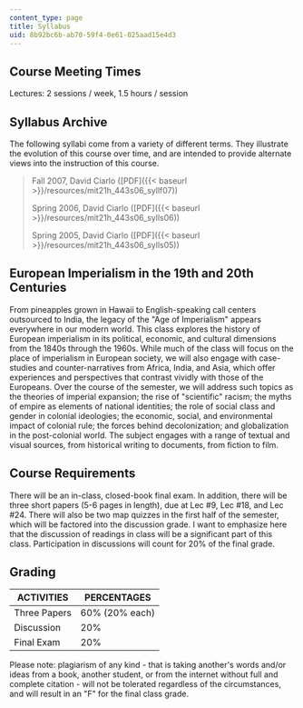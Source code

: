 ```yaml
---
content_type: page
title: Syllabus
uid: 8b92bc6b-ab70-59f4-0e61-025aad15e4d3
---
```


Course Meeting Times
--------------------

Lectures: 2 sessions / week, 1.5 hours / session

Syllabus Archive
----------------

The following syllabi come from a variety of different terms. They illustrate the evolution of this course over time, and are intended to provide alternate views into the instruction of this course.

> Fall 2007, David Ciarlo ([PDF]({{< baseurl >}}/resources/mit21h_443s06_syllf07))
> 
> Spring 2006, David Ciarlo ([PDF]({{< baseurl >}}/resources/mit21h_443s06_sylls06))
> 
> Spring 2005, David Ciarlo ([PDF]({{< baseurl >}}/resources/mit21h_443s06_sylls05))

European Imperialism in the 19th and 20th Centuries
---------------------------------------------------

From pineapples grown in Hawaii to English-speaking call centers outsourced to India, the legacy of the "Age of Imperialism" appears everywhere in our modern world. This class explores the history of European imperialism in its political, economic, and cultural dimensions from the 1840s through the 1960s. While much of the class will focus on the place of imperialism in European society, we will also engage with case-studies and counter-narratives from Africa, India, and Asia, which offer experiences and perspectives that contrast vividly with those of the Europeans. Over the course of the semester, we will address such topics as the theories of imperial expansion; the rise of "scientific" racism; the myths of empire as elements of national identities; the role of social class and gender in colonial ideologies; the economic, social, and environmental impact of colonial rule; the forces behind decolonization; and globalization in the post-colonial world. The subject engages with a range of textual and visual sources, from historical writing to documents, from fiction to film.

Course Requirements
-------------------

There will be an in-class, closed-book final exam. In addition, there will be three short papers (5-6 pages in length), due at Lec #9, Lec #18, and Lec #24. There will also be two map quizzes in the first half of the semester, which will be factored into the discussion grade. I want to emphasize here that the discussion of readings in class will be a significant part of this class. Participation in discussions will count for 20% of the final grade.

Grading
-------

| ACTIVITIES | PERCENTAGES |
| --- | --- |
| Three Papers | 60% (20% each) |
| Discussion | 20% |
| Final Exam | 20% 

Please note: plagiarism of any kind - that is taking another's words and/or ideas from a book, another student, or from the internet without full and complete citation - will not be tolerated regardless of the circumstances, and will result in an "F" for the final class grade.